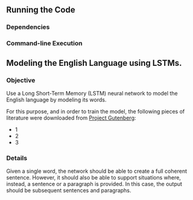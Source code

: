 ## Running the Code

### Dependencies

### Command-line Execution

## Modeling the English Language using LSTMs.

### Objective

Use a Long Short-Term Memory (LSTM) neural network to model the English language by modeling its words.

For this purpose, and in order to train the model, the following pieces of literature were downloaded from [Project Gutenberg](http://gutenberg.ca/index.html):

* 1
* 2
* 3

### Details

Given a single word, the network should be able to create a full coherent sentence. However, it should also be able to support situations where, instead, a sentence or a paragraph is provided. In this case, the output should be subsequent sentences and paragraphs.